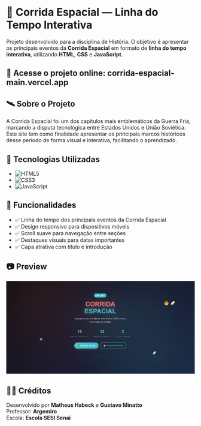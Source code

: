# 🌌 Corrida Espacial — Linha do Tempo Interativa

Projeto desenvolvido para a disciplina de História. O objetivo é apresentar os principais eventos da **Corrida Espacial** em formato de **linha do tempo interativa**, utilizando **HTML**, **CSS** e **JavaScript**.

## 🔗 Acesse o projeto online: corrida-espacial-main.vercel.app

## 🛰️ Sobre o Projeto

A Corrida Espacial foi um dos capítulos mais emblemáticos da Guerra Fria, marcando a disputa tecnológica entre Estados Unidos e União Soviética. Este site tem como finalidade apresentar os principais marcos históricos desse período de forma visual e interativa, facilitando o aprendizado.

## 🔧 Tecnologias Utilizadas

- ![HTML5](https://img.shields.io/badge/HTML5-E34F26?logo=html5&logoColor=white)
- ![CSS3](https://img.shields.io/badge/CSS3-1572B6?logo=css3&logoColor=white)
- ![JavaScript](https://img.shields.io/badge/JavaScript-F7DF1E?logo=javascript&logoColor=black)

## 📌 Funcionalidades

- ✅ Linha do tempo dos principais eventos da Corrida Espacial  
- ✅ Design responsivo para dispositivos móveis  
- ✅ Scroll suave para navegação entre seções  
- ✅ Destaques visuais para datas importantes  
- ✅ Capa atrativa com título e introdução

## 📷 Preview

![Preview do site](preview.png)

## 👨‍🏫 Créditos

Desenvolvido por **Matheus Habeck** e **Gustavo Minatto**  
Professor: **Argemiro**  
Escola: **Escola SESI Senai**
